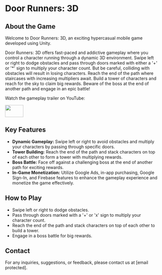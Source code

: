 
# Door Runners: 3D

## About the Game

Welcome to Door Runners: 3D, an exciting hypercasual mobile game developed using Unity.

Door Runners: 3D offers fast-paced and addictive gameplay where you control a character running through a dynamic 3D environment. 
Swipe left or right to dodge obstacles and pass through doors marked with either a '+' or '*' sign to multiply your character count. 
But be careful, colliding with obstacles will result in losing characters. Reach the end of the path where staircases with increasing multipliers await. 
Build a tower of characters and reach for the sky to claim big rewards. 
Beware of the boss at the end of another path and engage in an epic battle!

Watch the gameplay trailer on YouTube:
<p> 
  <a href="https://youtu.be/Raeh3CUJEQU" target="_blank" rel="noreferrer"> <img src="https://upload.wikimedia.org/wikipedia/commons/0/09/YouTube_full-color_icon_%282017%29.svg" width="60" height="40"/> </a> 
</p>

## Key Features

- **Dynamic Gameplay:** Swipe left or right to avoid obstacles and multiply your characters by passing through specific doors.
- **Tower Building:** Reach the end of the path and stack characters on top of each other to form a tower with multiplying rewards.
- **Boss Battle:** Face off against a challenging boss at the end of another path for exciting rewards.
- **In-Game Monetization:** Utilize Google Ads, in-app purchasing, Google Sign-In, and Firebase features to enhance the gameplay experience and monetize the game effectively.

## How to Play

- Swipe left or right to dodge obstacles.
- Pass through doors marked with a '+' or 'x' sign to multiply your character count.
- Reach the end of the path and stack characters on top of each other to build a tower.
- Engage in a boss battle for big rewards.

## Contact

For any inquiries, suggestions, or feedback, please contact us at [email protected].
